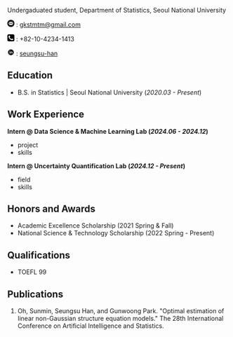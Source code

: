Undergaduated student, Department of Statistics, Seoul National University

<img src="picture/mail.png" alt="email" width="16" height="16"> : gkstmtm@gmail.com

<img src="picture/phone.png" alt="phone" width="16" height="16"> : +82-10-4234-1413

<img src="picture/linkedin.png" alt="linkedin" width="16" height="16"> : [seungsu-han](https://www.linkedin.com/in/seungsu-han-a92201330/)

## Education	        		
- B.S. in Statistics | Seoul National University (_2020.03 - Present_)

## Work Experience
**Intern @ Data Science & Machine Learning Lab (_2024.06 - 2024.12_)**
- project
- skills

**Intern @ Uncertainty Quantification Lab (_2024.12 - Present_)**
- field
- skills

## Honors and Awards
- Academic Excellence Scholarship (2021 Spring & Fall)
- National Science & Technology Scholarship (2022 Spring - Present)


## Qualifications
 - TOEFL 99

## Publications
1. Oh, Sunmin, Seungsu Han, and Gunwoong Park. "Optimal estimation of linear non-Gaussian structure equation models." The 28th International Conference on Artificial Intelligence and Statistics.
